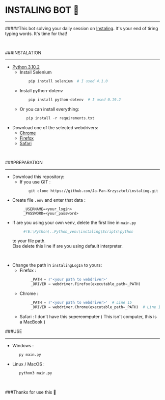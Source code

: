 # INSTALING BOT 🐍
***

#####This bot solving your daily session on [Instaling](https://instaling.pl/). It's your end of tiring typing words. It's time for that!

&nbsp;

###INSTALATION
***

 - [Python 3.10.2](https://www.python.org/downloads/release/python-3102/)
   - Install Selenium
      ```bash
          pip install selenium  # I used 4.1.0
      ```
   - Install python-dotenv
      ```bash
          pip install python-dotenv  # I used 0.19.2
      ```
   - Or you can install everything:
     ```python
        pip install -r requirements.txt
     ```
 - Download one of the selected webdrivers:
   * [Chrome](https://chromedriver.chromium.org/)
   * [Firefox](https://github.com/mozilla/geckodriver/releases)
   * [Safari](https://webkit.org/blog/6900/webdriver-support-in-safari-10/)
  
&nbsp;

###PREPARATION
***

* Download this repository:
  * If you use GIT :
     ```git
         git clone https://github.com/Ja-Pan-Krzysztof/instaling.git
     ```
* Create file `.env` and enter that data :
   ```dotenv
        _USERNAME=<your_login>
        _PASSWORD=<your_password>
   ```
* If are you using your own venv, delete the first line in `main.py`
   ```python
        #!E:\Python\..Python_venv\instaling\Scripts\python
   ```
  to your file path.  
   Else delete this line if are you using default interpreter.

&nbsp;

* Change the path in `instalingLogIn` to yours:
  * Firefox :
     ```python
          _PATH = r'<your path to webdriver>'
          _DRIVER = webdriver.Firefox(executable_path=_PATH)
    ```
  * Chrome :
     ```python
          _PATH = r'<your path to webdriver>'  # Line 15
          _DRIVER = webdriver.Chrome(executable_path=_PATH)  # Line 16
    ```
  * Safari : 
         I don't have this ~~supercomputer~~ ( This isn't computer, this is a MacBook )
&nbsp;
   
###USE
***

* Windows :
   ```bash
      py main.py
   ```
* Linux / MacOS :
   ```bash
      python3 main.py
   ```
  
&nbsp;
  
###Thanks for use this 🐍